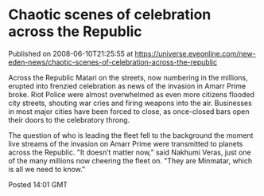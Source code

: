 # Chaotic scenes of celebration across the Republic
Published on 2008-06-10T21:25:55 at https://universe.eveonline.com/new-eden-news/chaotic-scenes-of-celebration-across-the-republic

Across the Republic Matari on the streets, now numbering in the millions, erupted into frenzied celebration as news of the invasion in Amarr Prime broke. Riot Police were almost overwhelmed as even more citizens flooded city streets, shouting war cries and firing weapons into the air. Businesses in most major cities have been forced to close, as once-closed bars open their doors to the celebratory throng.

The question of who is leading the fleet fell to the background the moment live streams of the invasion on Amarr Prime were transmitted to planets across the Republic. "It doesn’t matter now," said Nakhumi Veras, just one of the many millions now cheering the fleet on. "They are Minmatar, which is all we need to know."

Posted 14:01 GMT
